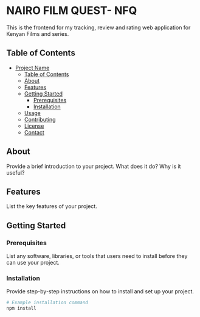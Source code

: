 # NAIRO FILM QUEST- NFQ

This is the frontend for my tracking, review and rating web application for Kenyan Films and series.

## Table of Contents

- [Project Name](#project-name)
  - [Table of Contents](#table-of-contents)
  - [About](#about)
  - [Features](#features)
  - [Getting Started](#getting-started)
    - [Prerequisites](#prerequisites)
    - [Installation](#installation)
  - [Usage](#usage)
  - [Contributing](#contributing)
  - [License](#license)
  - [Contact](#contact)

## About

Provide a brief introduction to your project. What does it do? Why is it useful?

## Features

List the key features of your project.

## Getting Started

### Prerequisites

List any software, libraries, or tools that users need to install before they can use your project.

### Installation

Provide step-by-step instructions on how to install and set up your project.

```bash
# Example installation command
npm install
